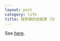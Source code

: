 ```yaml
---
layout: post
category: life
title: 程序猴的技能表（分
---
```

See [here](http://blog.knownsec.com/Knownsec_RD_Checklist/v2.2.html).